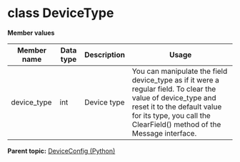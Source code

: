 # class DeviceType

 **Member values** 

|Member name|Data type|Description|Usage|
|-----------|---------|-----------|-----|
|device\_type|int|Device type|You can manipulate the field device\_type as if it were a regular field. To clear the value of device\_type and reset it to the default value for its type, you call the ClearField\(\) method of the Message interface.|

**Parent topic:** [DeviceConfig \(Python\)](../../summary_pages/DeviceConfig.md)

